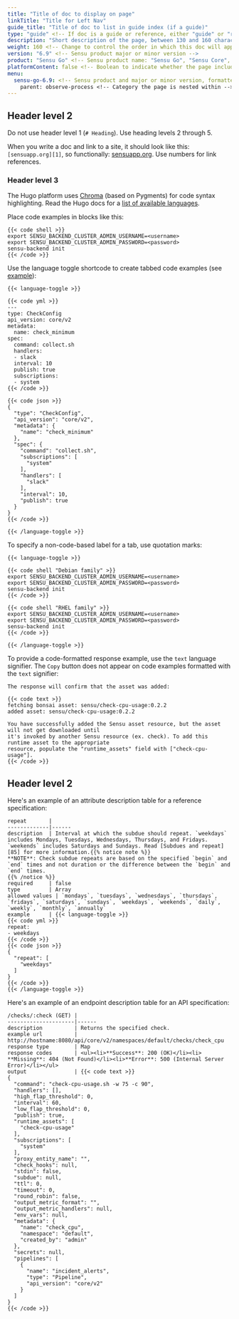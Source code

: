 ```yaml
---
title: "Title of doc to display on page"
linkTitle: "Title for Left Nav"
guide_title: "Title of doc to list in guide index (if a guide)"
type: "guide" <!-- If doc is a guide or reference, either "guide" or "reference" -->
description: "Short description of the page, between 130 and 160 characters."
weight: 160 <!-- Change to control the order in which this doc will appear in the left nav -->
version: "6.9" <!-- Sensu product major or minor version -->
product: "Sensu Go" <!-- Sensu product name: "Sensu Go", "Sensu Core", "Sensu Enterprise", "Uchiwa", "Sensu Enterprise Dashboard" -->
platformContent: false <!-- Boolean to indicate whether the page includes platform-specific code blocks or instructions; if true, add a row for the list of platforms to display -->
menu:
  sensu-go-6.9: <!-- Sensu product and major or minor version, formatted with hyphen separators -->
    parent: observe-process <!-- Category the page is nested within -->
---    
```


## Header level 2

Do not use header level 1 (`# Heading`). Use heading levels 2 through 5.

When you write a doc and link to a site, it should look like this: `[sensuapp.org][1]`, so functionally: [sensuapp.org][1]. Use numbers for link references.

### Header level 3

The Hugo platform uses [Chroma][4] (based on Pygments) for code syntax highlighting.
Read the Hugo docs for a [list of available languages][3].

Place code examples in blocks like this:

```
{{< code shell >}}
export SENSU_BACKEND_CLUSTER_ADMIN_USERNAME=<username>
export SENSU_BACKEND_CLUSTER_ADMIN_PASSWORD=<password>
sensu-backend init
{{< /code >}}
```

Use the language toggle shortcode to create tabbed code examples (see [example][2]):

```
{{< language-toggle >}}

{{< code yml >}}
---
type: CheckConfig
api_version: core/v2
metadata:
  name: check_minimum
spec:
  command: collect.sh
  handlers:
  - slack
  interval: 10
  publish: true
  subscriptions:
  - system
{{< /code >}}

{{< code json >}}
{
  "type": "CheckConfig",
  "api_version": "core/v2",
  "metadata": {
    "name": "check_minimum"
  },
  "spec": {
    "command": "collect.sh",
    "subscriptions": [
      "system"
    ],
    "handlers": [
      "slack"
    ],
    "interval": 10,
    "publish": true
  }
}
{{< /code >}}

{{< /language-toggle >}}
```

To specify a non-code-based label for a tab, use quotation marks:

```
{{< language-toggle >}}

{{< code shell "Debian family" >}}
export SENSU_BACKEND_CLUSTER_ADMIN_USERNAME=<username>
export SENSU_BACKEND_CLUSTER_ADMIN_PASSWORD=<password>
sensu-backend init
{{< /code >}}

{{< code shell "RHEL family" >}}
export SENSU_BACKEND_CLUSTER_ADMIN_USERNAME=<username>
export SENSU_BACKEND_CLUSTER_ADMIN_PASSWORD=<password>
sensu-backend init
{{< /code >}}

{{< /language-toggle >}}
```

To provide a code-formatted response example, use the `text` language signifier.
The `Copy` button does not appear on code examples formatted with the `text` signifier:

```
The response will confirm that the asset was added:

{{< code text >}}
fetching bonsai asset: sensu/check-cpu-usage:0.2.2
added asset: sensu/check-cpu-usage:0.2.2

You have successfully added the Sensu asset resource, but the asset will not get downloaded until
it's invoked by another Sensu resource (ex. check). To add this runtime asset to the appropriate
resource, populate the "runtime_assets" field with ["check-cpu-usage"].
{{< /code >}}
```

## Header level 2

Here's an example of an attribute description table for a reference specification:

```
repeat       | 
-------------|------
description  | Interval at which the subdue should repeat. `weekdays` includes Mondays, Tuesdays, Wednesdays, Thursdays, and Fridays. `weekends` includes Saturdays and Sundays. Read [Subdues and repeat][85] for more information.{{% notice note %}}
**NOTE**: Check subdue repeats are based on the specified `begin` and `end` times and not duration or the difference between the `begin` and `end` times.
{{% /notice %}}
required     | false
type         | Array
allowed values | `mondays`, `tuesdays`, `wednesdays`, `thursdays`, `fridays`, `saturdays`, `sundays`, `weekdays`, `weekends`, `daily`, `weekly`, `monthly`, `annually`
example      | {{< language-toggle >}}
{{< code yml >}}
repeat:
- weekdays
{{< /code >}}
{{< code json >}}
{
  "repeat": [
    "weekdays"
  ]
}
{{< /code >}}
{{< /language-toggle >}}
```

Here's an example of an endpoint description table for an API specification:

```
/checks/:check (GET) | 
---------------------|------
description          | Returns the specified check.
example url          | http://hostname:8080/api/core/v2/namespaces/default/checks/check_cpu
response type        | Map
response codes       | <ul><li>**Success**: 200 (OK)</li><li> **Missing**: 404 (Not Found)</li><li>**Error**: 500 (Internal Server Error)</li></ul>
output               | {{< code text >}}
{
  "command": "check-cpu-usage.sh -w 75 -c 90",
  "handlers": [],
  "high_flap_threshold": 0,
  "interval": 60,
  "low_flap_threshold": 0,
  "publish": true,
  "runtime_assets": [
    "check-cpu-usage"
  ],
  "subscriptions": [
    "system"
  ],
  "proxy_entity_name": "",
  "check_hooks": null,
  "stdin": false,
  "subdue": null,
  "ttl": 0,
  "timeout": 0,
  "round_robin": false,
  "output_metric_format": "",
  "output_metric_handlers": null,
  "env_vars": null,
  "metadata": {
    "name": "check_cpu",
    "namespace": "default",
    "created_by": "admin"
  },
  "secrets": null,
  "pipelines": [
    {
      "name": "incident_alerts",
      "type": "Pipeline",
      "api_version": "core/v2"
    }
  ]
}
{{< /code >}}
```


<!-- List links at the end of the page. -->
[1]: http://sensuapp.org
[2]: https://docs.sensu.io/sensu-go/latest/observability-pipeline/observe-schedule/checks/#check-example-minimum-recommended-attributes
[3]: https://gohugo.io/content-management/syntax-highlighting/#list-of-chroma-highlighting-languages
[4]: https://github.com/alecthomas/chroma
